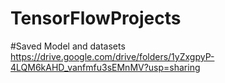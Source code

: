 # TensorFlowProjects

#Saved Model and datasets
https://drive.google.com/drive/folders/1yZxgpyP-4LQM6kAHD_vanfmfu3sEMnMV?usp=sharing
